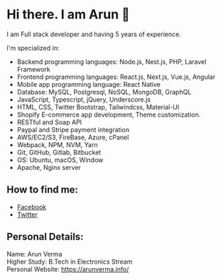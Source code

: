 # Hi there. I am Arun 👋

I am Full stack developer and having 5 years of experience.

I'm specialized in:

- Backend programming languages: Node.js, Nest.js, PHP, Laravel Framework
- Frontend programming languages: React.js, Next.js, Vue.js, Angular
- Mobile app programming language: React Native
- Database: MySQL, Postgresql, NoSQL, MongoDB, GraphQL
- JavaScript, Typescript, jQuery, Underscore.js
- HTML, CSS, Twitter Bootstrap, Tailwindcss, Material-UI
- Shopify E-commerce app development, Theme customization.
- RESTful and Soap API
- Paypal and Stripe payment integration
- AWS/EC2/S3, FireBase, Azure, cPanel
- Webpack, NPM, NVM, Yarn
- Git, GitHub, Gitlab, Bitbucket
- OS: Ubuntu, macOS, Window
- Apache, Nginx server

## How to find me: 

  - [Facebook](https://www.facebook.com/arundevops)
  - [Twitter](https://twitter.com/arundevops)

## Personal Details:

Name: Arun Verma<br>
Higher Study: B.Tech in Electronics Stream <br>
Personal Website: https://arunverma.info/<br>

